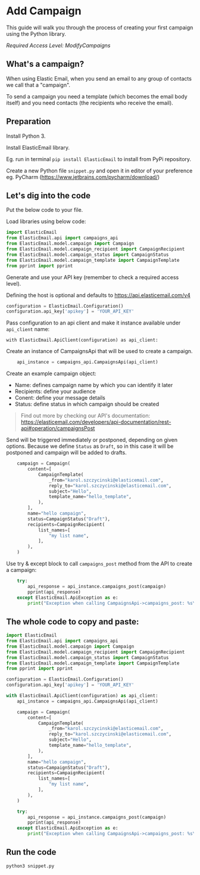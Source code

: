 # Add Campaign

This guide will walk you through the process of creating your first campaign using the Python library. 

*Required Access Level: ModifyCampaigns*

## What's a campaign?
When using Elastic Email, when you send an email to any group of contacts we call that a "campaign".

To send a campaign you need a template (which becomes the email body itself) and you need contacts (the recipients who receive the email).

## Preparation
Install Python 3.

Install ElasticEmail library.

Eg. run in terminal `pip install ElasticEmail` to install from PyPi repository.

Create a new Python file `snippet.py` and open it in editor of your preference eg. PyCharm (https://www.jetbrains.com/pycharm/download/)

## Let's dig into the code

Put the below code to your file.

Load libraries using below code:

```python
import ElasticEmail
from ElasticEmail.api import campaigns_api
from ElasticEmail.model.campaign import Campaign
from ElasticEmail.model.campaign_recipient import CampaignRecipient
from ElasticEmail.model.campaign_status import CampaignStatus
from ElasticEmail.model.campaign_template import CampaignTemplate
from pprint import pprint
```

Generate and use your API key (remember to check a required access level).

Defining the host is optional and defaults to https://api.elasticemail.com/v4

```python
configuration = ElasticEmail.Configuration()
configuration.api_key['apikey'] = 'YOUR_API_KEY'
```

Pass configuration to an api client and make it instance available under `api_client` name:
```
with ElasticEmail.ApiClient(configuration) as api_client:
```

Create an instance of CampaignsApi that will be used to create a campaign.

```python
    api_instance = campaigns_api.CampaignsApi(api_client)
```

Create an example campaign object:
- Name: defines campaign name by which you can identify it later
- Recipients: define your audience
- Conent: define your message details
- Status: define status in which campaign should be created

> Find out more by checking our API's documentation: https://elasticemail.com/developers/api-documentation/rest-api#operation/campaignsPost

Send will be triggered immediately or postponed, depending on given options. 
Because we define `Status` as `Draft`, so in this case it will be postponed and campaign will be added to drafts.


```python
    campaign = Campaign(
        content=[
            CampaignTemplate(
                _from="karol.szczycinski@elasticemail.com",
                reply_to="karol.szczycinski@elasticemail.com",
                subject="Hello",
                template_name="hello_template",
            ),
        ],
        name="hello campaign",
        status=CampaignStatus("Draft"),
        recipients=CampaignRecipient(
            list_names=[
                "my list name",
            ],
        ),
    )
```

Use try & except block to call `campaigns_post` method from the API to create a campaign: 

```python
    try:
        api_response = api_instance.campaigns_post(campaign)
        pprint(api_response)
    except ElasticEmail.ApiException as e:
        print("Exception when calling CampaignsApi->campaigns_post: %s\n" % e)
```


## The whole code to copy and paste:

```python
import ElasticEmail
from ElasticEmail.api import campaigns_api
from ElasticEmail.model.campaign import Campaign
from ElasticEmail.model.campaign_recipient import CampaignRecipient
from ElasticEmail.model.campaign_status import CampaignStatus
from ElasticEmail.model.campaign_template import CampaignTemplate
from pprint import pprint

configuration = ElasticEmail.Configuration()
configuration.api_key['apikey'] = 'YOUR_API_KEY'

with ElasticEmail.ApiClient(configuration) as api_client:
    api_instance = campaigns_api.CampaignsApi(api_client)

    campaign = Campaign(
        content=[
            CampaignTemplate(
                _from="karol.szczycinski@elasticemail.com",
                reply_to="karol.szczycinski@elasticemail.com",
                subject="Hello",
                template_name="hello_template",
            ),
        ],
        name="hello campaign",
        status=CampaignStatus("Draft"),
        recipients=CampaignRecipient(
            list_names=[
                "my list name",
            ],
        ),
    )

    try:
        api_response = api_instance.campaigns_post(campaign)
        pprint(api_response)
    except ElasticEmail.ApiException as e:
        print("Exception when calling CampaignsApi->campaigns_post: %s\n" % e)
```

## Run the code
```
python3 snippet.py
```

